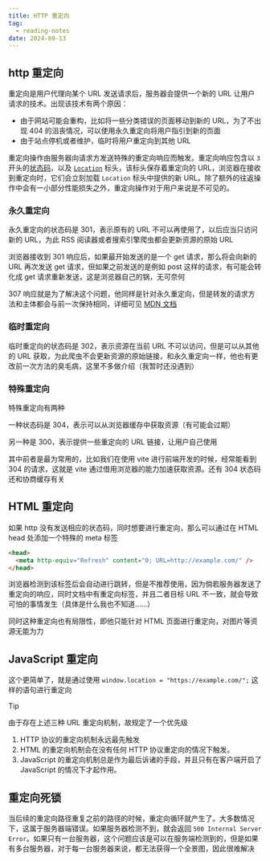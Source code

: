 ```yaml
---
title: HTTP 重定向
tag:
  - reading-notes
date: 2024-09-13
---
```


## http 重定向

重定向是用户代理向某个 URL 发送请求后，服务器会提供一个新的 URL 让用户请求的技术。出现该技术有两个原因：

- 由于网站可能会重构，比如将一些分类错误的页面移动到新的 URL，为了不出现 404 的沮丧情况，可以使用永久重定向将用户指引到新的页面
- 由于站点停机或者维护，临时将用户重定向到其他 URL

重定向操作由服务器向请求方发送特殊的重定向响应而触发。重定向响应包含以 `3` 开头的[状态码](https://developer.mozilla.org/zh-CN/docs/Web/HTTP/Status)，以及 [`Location`](https://developer.mozilla.org/zh-CN/docs/Web/HTTP/Headers/Location) 标头，该标头保存着重定向的 URL，浏览器在接收到重定向时，它们会立刻加载 `Location` 标头中提供的新 URL。除了额外的往返操作中会有一小部分性能损失之外，重定向操作对于用户来说是不可见的。

### 永久重定向

永久重定向的状态码是 301，表示原有的 URL 不可以再使用了，以后应当只访问新的 URL，为此 RSS 阅读器或者搜索引擎爬虫都会更新资源的原始 URL

浏览器接收到 301 响应后，如果最开始发送的是一个 get 请求，那么将会向新的 URL 再次发送 get 请求，但如果之前发送的是例如 post 这样的请求，有可能会转化成 get 请求重新发送，这是浏览器自己的锅，无可奈何

307 响应就是为了解决这个问题，他同样是针对永久重定向，但是转发的请求方法和主体都会与前一次保持相同，详细可见 [MDN 文档](https://developer.mozilla.org/zh-CN/docs/Web/HTTP/Redirections#%E6%B0%B8%E4%B9%85%E9%87%8D%E5%AE%9A%E5%90%91)

### 临时重定向

临时重定向的状态码是 302，表示资源在当前 URL 不可以访问，但是可以从其他的 URL 获取，为此爬虫不会更新资源的原始链接，和永久重定向一样，他也有更改前一次方法的臭毛病，这里不多做介绍（我暂时还没遇到）

### 特殊重定向

特殊重定向有两种

一种状态码是 304，表示可以从浏览器缓存中获取资源（有可能会过期）

另一种是 300，表示提供一些重定向的 URL 链接，让用户自己使用

其中前者是最为常用的，比如我们在使用 vite 进行前端开发的时候，经常能看到 304 的请求，这就是 vite 通过借用浏览器的能力加速获取资源。还有 304 状态码还和协商缓存有关

## HTML 重定向

如果 http 没有发送相应的状态码，同时想要进行重定向，那么可以通过在 HTML head 处添加一个特殊的 meta 标签

```HTML
<head>
  <meta http-equiv="Refresh" content="0; URL=http://example.com/" />
</head>
```

浏览器检测到该标签后会自动进行跳转，但是不推荐使用，因为倘若服务器发送了重定向的响应，同时文档中有重定向标签，并且二者目标 URL 不一致，就会导致可怕的事情发生（具体是什么我也不知道……）

同时这种重定向也有局限性，即他只能针对 HTML 页面进行重定向，对图片等资源无能为力

## JavaScript 重定向

这个更简单了，就是通过使用 `window.location = "https://example.com/";` 这样的语句进行重定向

> [!tip]
>
> 由于存在上述三种 URL 重定向机制，故规定了一个优先级
>
> 1. HTTP 协议的重定向机制永远最先触发
> 2. HTML 的重定向机制会在没有任何 HTTP 协议重定向的情况下触发。
> 3. JavaScript 的重定向机制总是作为最后诉诸的手段，并且只有在客户端开启了 JavaScript 的情况下才起作用。

## 重定向死锁

当后续的重定向路径重复之前的路径的时候，重定向循环就产生了。大多数情况下，这属于服务器端错误。如果服务器检测不到，就会返回 `500 Internal Server Error`。如果只有一台服务器，这个问题应该是可以在服务端检测到的，但是如果有多台服务器，对于每一台服务器来说，都无法获得一个全景图，因此很难解决

